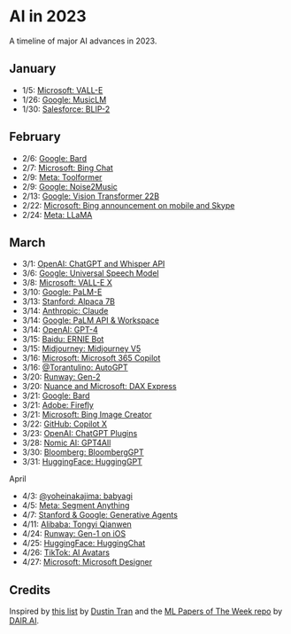 # AI in 2023

A timeline of major AI advances in 2023.

## January

- 1/5: [Microsoft: VALL-E](https://valle-demo.github.io/)
- 1/26: [Google: MusicLM](https://google-research.github.io/seanet/musiclm/examples/)
- 1/30: [Salesforce: BLIP-2](https://arxiv.org/abs/2301.12597)

## February

- 2/6: [Google: Bard](https://blog.google/technology/ai/bard-google-ai-search-updates)
- 2/7: [Microsoft: Bing Chat](https://blogs.microsoft.com/blog/2023/02/07/reinventing-search-with-a-new-ai-powered-microsoft-bing-and-edge-your-copilot-for-the-web/)
- 2/9: [Meta: Toolformer](https://arxiv.org/abs/2302.04761)
- 2/9: [Google: Noise2Music](https://google-research.github.io/noise2music/)
- 2/13: [Google: Vision Transformer 22B](https://twitter.com/m__dehghani/status/1625186144001396737)
- 2/22: [Microsoft: Bing announcement on mobile and Skype](https://blogs.microsoft.com/blog/2023/02/22/the-new-bing-preview-experience-arrives-on-bing-and-edge-mobile-apps-introducing-bing-now-in-skype)
- 2/24: [Meta: LLaMA](https://ai.facebook.com/blog/large-language-model-llama-meta-ai)

## March

- 3/1: [OpenAI: ChatGPT and Whisper API](https://openai.com/blog/introducing-chatgpt-and-whisper-apis)
- 3/6: [Google: Universal Speech Model](https://ai.googleblog.com/2023/03/universal-speech-model-usm-state-of-art.html)
- 3/8: [Microsoft: VALL-E X](https://vallex-demo.github.io/)
- 3/10: [Google: PaLM-E](https://ai.googleblog.com/2023/03/palm-e-embodied-multimodal-language.html)
- 3/13: [Stanford: Alpaca 7B](https://github.com/tatsu-lab/stanford_alpaca)
- 3/14: [Anthropic: Claude](https://www.anthropic.com/index/introducing-claude)
- 3/14: [Google: PaLM API & Workspace](https://blog.google/technology/ai/ai-developers-google-cloud-workspace)
- 3/14: [OpenAI: GPT-4](https://openai.com/research/gpt-4)
- 3/15: [Baidu: ERNIE Bot](https://www.youtube.com/watch?v=ukvEUI3x0vI)
- 3/15: [Midjourney: Midjourney V5](https://twitter.com/midjourney/status/1636130389365497857)
- 3/16: [Microsoft: Microsoft 365 Copilot](https://blogs.microsoft.com/blog/2023/03/16/introducing-microsoft-365-copilot-your-copilot-for-work)
- 3/16: [@Torantulino: AutoGPT](https://github.com/Torantulino/Auto-GPT/)
- 3/20: [Runway: Gen-2](https://research.runwayml.com/gen2)
- 3/20: [Nuance and Microsoft: DAX Express](https://news.nuance.com/2023-03-20-Nuance-and-Microsoft-Announce-the-First-Fully-AI-Automated-Clinical-Documentation-Application-for-Healthcare)
- 3/21: [Google: Bard](https://blog.google/technology/ai/try-bard)
- 3/21: [Adobe: Firefly](https://news.adobe.com/news/news-details/2023/Adobe-Unveils-Firefly-a-Family-of-new-Creative-Generative-AI/default.aspx)
- 3/21: [Microsoft: Bing Image Creator](https://blogs.microsoft.com/blog/2023/03/21/create-images-with-your-words-bing-image-creator-comes-to-the-new-bing)
- 3/22: [GitHub: Copilot X](https://github.blog/2023-03-22-github-copilot-x-the-ai-powered-developer-experience)
- 3/23: [OpenAI: ChatGPT Plugins](https://openai.com/blog/chatgpt-plugins)
- 3/28: [Nomic AI: GPT4All](https://github.com/nomic-ai/gpt4all)
- 3/30: [Bloomberg: BloombergGPT](https://www.bloomberg.com/company/press/bloomberggpt-50-billion-parameter-llm-tuned-finance/)
- 3/31: [HuggingFace: HuggingGPT](https://twitter.com/johnjnay/status/1641609645713129473)

April
- 4/3: [@yoheinakajima: babyagi](https://github.com/yoheinakajima/babyagi/)
- 4/5: [Meta: Segment Anything](https://segment-anything.com/)
- 4/7: [Stanford & Google: Generative Agents](https://arxiv.org/abs/2304.03442)
- 4/11: [Alibaba: Tongyi Qianwen](https://www.alibabagroup.com/en-US/document-1582482069362049024)
- 4/24: [Runway: Gen-1 on iOS](https://apps.apple.com/app/apple-store/id1665024375)
- 4/25: [HuggingFace: HuggingChat](https://huggingface.co/chat)
- 4/26: [TikTok: AI Avatars](https://twitter.com/MattNavarra/status/1651012552376156166)
- 4/27: [Microsoft: Microsoft Designer](https://designer.microsoft.com/)

## Credits

Inspired by [this list](http://dustintran.com/blog/ai-advances) by [Dustin Tran](https://twitter.com/dustinvtran) and the [ML Papers of The Week repo](https://github.com/dair-ai/ML-Papers-of-the-Week) by [DAIR.AI](https://dair.ai/).
